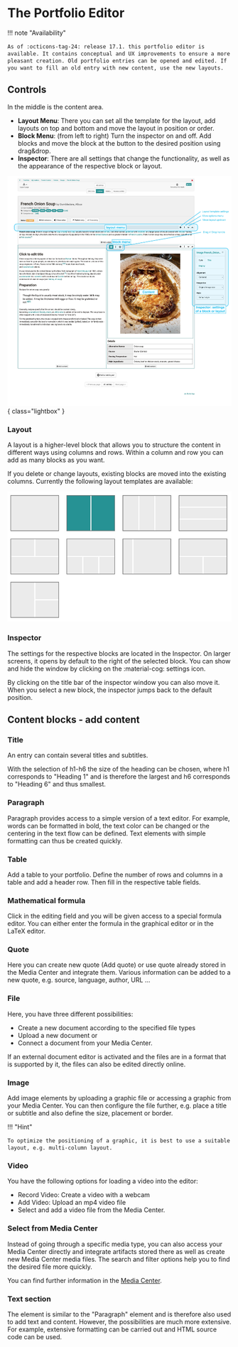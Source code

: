# The Portfolio Editor

!!! note "Availability"

    As of :octicons-tag-24: release 17.1. this portfolio editor is available. It contains conceptual and UX improvements to ensure a more pleasant creation. Old portfolio entries can be opened and edited. If you want to fill an old entry with new content, use the new layouts.

## Controls

In the middle is the content area.

* **Layout Menu**: There you can set all the template for the layout, add layouts on top and bottom and move the layout in position or order.
* **Block Menu**: (from left to right) Turn the inspector on and off. Add blocks and move the block at the button to the desired position using drag&drop.
* **Inspector**: There are all settings that change the functionality, as well as the appearance of the respective block or layout.

![Image of the individual controls in ePortfolio](assets/content-editor-gui.jpg){ class="lightbox" }

### Layout

A layout is a higher-level block that allows you to structure the content in different ways using columns and rows. Within a column and row you can add as many blocks as you want.

If you delete or change layouts, existing blocks are moved into the existing columns. Currently the following layout templates are available:

![layout-template](assets/layoutblock-template.jpg)

### Inspector

The settings for the respective blocks are located in the Inspector. On larger screens, it opens by default to the right of the selected block. You can show and hide the window by clicking on the :material-cog: settings icon.

By clicking on the title bar of the inspector window you can also move it. When you select a new block, the inspector jumps back to the default position.

## Content blocks - add content

### Title

An entry can contain several titles and subtitles.

With the selection of h1-h6 the size of the heading can be chosen, where h1 corresponds to "Heading 1" and is therefore the largest and h6 corresponds to "Heading 6" and thus smallest.

### Paragraph

Paragraph provides access to a simple version of a text editor. For example, words can be formatted in bold, the text color can be changed or the centering in the text flow can be defined. Text elements with simple formatting can thus be created quickly.

### Table

Add a table to your portfolio. Define the number of rows and columns in a table and add a header row. Then fill in the respective table fields.

### Mathematical formula

Click in the editing field and you will be given access to a special formula editor. You can either enter the formula in the graphical editor or in the LaTeX editor.

### Quote

Here you can create new quote (Add quote) or use quote already stored in the Media Center and integrate them. Various information can be added to a new quote, e.g. source, language, author, URL ...

### File

Here, you have three different possibilities:
* Create a new document according to the specified file types
* Upload a new document or
* Connect a document from your Media Center.

If an external document editor is activated and the files are in a format that is supported by it, the files can also be edited directly online.

### Image

Add image elements by uploading a graphic file or accessing a graphic from your Media Center. You can then configure the file further, e.g. place a title or subtitle and also define the size, placement or border.

!!! "Hint"

    To optimize the positioning of a graphic, it is best to use a suitable layout, e.g. multi-column layout.

### Video

You have the following options for loading a video into the editor:
* Record Video: Create a video with a webcam
* Add Video: Upload an mp4 video file
* Select and add a video file from the Media Center.

### Select from Media Center

Instead of going through a specific media type, you can also access your Media Center directly and integrate artifacts stored there as well as create new Media Center media files. The search and filter options help you to find the desired file more quickly.

You can find further information in the [Media Center](../personal_menu/Media_Center.md).

### Text section

The element is similar to the "Paragraph" element and is therefore also used to add text and content. However, the possibilities are much more extensive. For example, extensive formatting can be carried out and HTML source code can be used.

